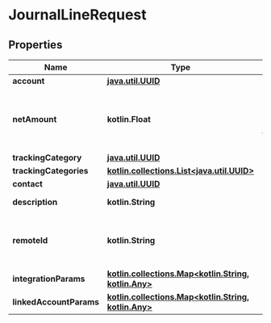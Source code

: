 
# JournalLineRequest

## Properties
Name | Type | Description | Notes
------------ | ------------- | ------------- | -------------
**account** | [**java.util.UUID**](java.util.UUID.md) |  |  [optional]
**netAmount** | **kotlin.Float** | The value of the line item including taxes and other fees. |  [optional]
**trackingCategory** | [**java.util.UUID**](java.util.UUID.md) |  |  [optional]
**trackingCategories** | [**kotlin.collections.List&lt;java.util.UUID&gt;**](java.util.UUID.md) |  |  [optional]
**contact** | [**java.util.UUID**](java.util.UUID.md) |  |  [optional]
**description** | **kotlin.String** | The line&#39;s description. |  [optional]
**remoteId** | **kotlin.String** | The third-party API ID of the matching object. |  [optional]
**integrationParams** | [**kotlin.collections.Map&lt;kotlin.String, kotlin.Any&gt;**](kotlin.Any.md) |  |  [optional]
**linkedAccountParams** | [**kotlin.collections.Map&lt;kotlin.String, kotlin.Any&gt;**](kotlin.Any.md) |  |  [optional]



